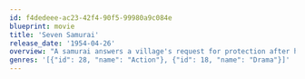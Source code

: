 ```yaml
---
id: f4dedeee-ac23-42f4-90f5-99980a9c084e
blueprint: movie
title: 'Seven Samurai'
release_date: '1954-04-26'
overview: "A samurai answers a village's request for protection after he falls on hard times. The town needs protection from bandits, so the samurai gathers six others to help him teach the people how to defend themselves, and the villagers provide the soldiers with food. A giant battle occurs when 40 bandits attack the village."
genres: '[{"id": 28, "name": "Action"}, {"id": 18, "name": "Drama"}]'
---
```

